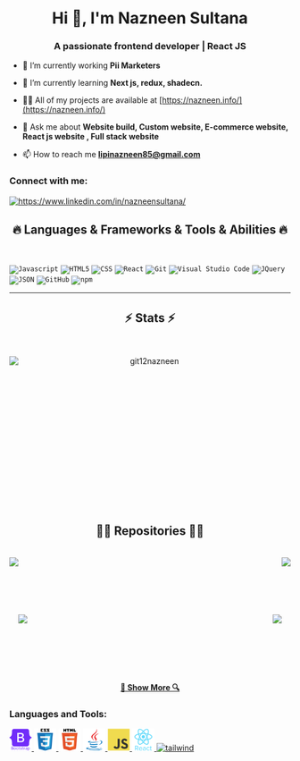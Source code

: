 <h1 align="center">Hi 👋, I'm Nazneen Sultana</h1>
<h3 align="center">A passionate frontend developer | React JS</h3>

- 🔭 I’m currently working  **Pii Marketers**

- 🌱 I’m currently learning **Next js, redux, shadecn.**

- 👨‍💻 All of my projects are available at [https://nazneen.info/](https://nazneen.info/)

- 💬 Ask me about **Website build, Custom website, E-commerce website, React js website , Full stack website**

- 📫 How to reach me **lipinazneen85@gmail.com**

<h3 align="left">Connect with me:</h3>
<p align="left">
<a href="https://linkedin.com/in/https://www.linkedin.com/in/nazneensultana/" target="blank"><img align="center" src="https://raw.githubusercontent.com/rahuldkjain/github-profile-readme-generator/master/src/images/icons/Social/linked-in-alt.svg" alt="https://www.linkedin.com/in/nazneensultana/" height="30" width="40" /></a>
</p>

<h2 align="center">🔥 Languages & Frameworks & Tools & Abilities 🔥</h2>
<br>
<p align="center">
 
  <code><img title="Javascript" height="25" src="images/javascript.svg"></code>
  <code><img title="HTML5" height="25" src="images/html5.svg"></code>
  <code><img title="CSS" height="25" src="images/css.svg"></code>
  <code><img title="React" height="25" src="images/react-original.svg"></code>
  <code><img title="Git" height="25" src="images/git-original.svg"></code>
  <code><img title="Visual Studio Code" height="25" src="images/vscode.png"></code>
  <code><img title="JQuery" height="25" src="images/jquery-original.svg"></code>
  <code><img title="JSON" height="25" src="images/json.svg"></code>
  <code><img title="GitHub" height="25" src="images/github.svg"></code>
  <code><img title="npm" height="25" src="images/npm.svg"></code>
</p>
<hr>

<h2 align="center">⚡ Stats ⚡</h2>
<br>
<p align=center>
  <div align=center >
    <a href="https://github.com/denvercoder1/github-readme-streak-stats" title="Go to Source">
      <img align="left" width=990 height="300" src="https://streak-stats.demolab.com?user=git12nazneen&theme=dark&hide_border=true&stroke=19A4EB&ring=15A9EB" alt="git12nazneen" />
    </a>
  </div>
</p>


<h2 align="center">👨‍💻 Repositories 👨‍💻</h2>
<br>
<div width="100%" align="center">
<a align="left" href="https://github.com/git12nazneen/Camp-aid" title="Camp-aid">
  <img align="left" height="115" src="https://github-readme-stats.vercel.app/api/pin/?username=git12nazneen&repo=Camp-aid&theme=react&border_color=61dafb&border_radius=10">
</a>

<a align="right" href="https://github.com/git12nazneen/Nourish-hub" title="Hotel Booking Application">
  <img align="right" height="115" src="https://github-readme-stats.vercel.app/api/pin/?username=git12nazneen&repo=Nourish-hub&theme=react&border_color=61dafb&border_radius=10&description=Hotel%20Booking%20Application">
</a>


</div>
<br/><br/><br/><br/><br/><br/>
<div width="100%" align="center">
 <a align="left" href="https://github.com/git12nazneen/textile-art-craft" title="Textile Art Craft">
  <img align="left" height="115" src="https://github-readme-stats.vercel.app/api/pin/?username=git12nazneen&repo=textile-art-craft&theme=react&border_color=61dafb&border_radius=10">
</a>

<a align="right" href="https://github.com/git12nazneen/Real-estate" title="Real Estate">
  <img align="right" height="115" src="https://github-readme-stats.vercel.app/api/pin/?username=git12nazneen&repo=Real-estate&theme=react&border_color=61dafb&border_radius=10">
</a>

</div>
<br/><br/><br/><br/><br/><br/>

<h4 align="center">
  <a href="https://github.com/git12nazneen?tab=repositories" title="Show Repositories">🔎 Show More 🔍</a>
</h4>



<h3 align="left">Languages and Tools:</h3>
<p align="left"> <a href="https://getbootstrap.com" target="_blank" rel="noreferrer"> <img src="https://raw.githubusercontent.com/devicons/devicon/master/icons/bootstrap/bootstrap-plain-wordmark.svg" alt="bootstrap" width="40" height="40"/> </a> <a href="https://www.w3schools.com/css/" target="_blank" rel="noreferrer"> <img src="https://raw.githubusercontent.com/devicons/devicon/master/icons/css3/css3-original-wordmark.svg" alt="css3" width="40" height="40"/> </a> <a href="https://www.w3.org/html/" target="_blank" rel="noreferrer"> <img src="https://raw.githubusercontent.com/devicons/devicon/master/icons/html5/html5-original-wordmark.svg" alt="html5" width="40" height="40"/> </a> <a href="https://www.java.com" target="_blank" rel="noreferrer"> <img src="https://raw.githubusercontent.com/devicons/devicon/master/icons/java/java-original.svg" alt="java" width="40" height="40"/> </a> <a href="https://developer.mozilla.org/en-US/docs/Web/JavaScript" target="_blank" rel="noreferrer"> <img src="https://raw.githubusercontent.com/devicons/devicon/master/icons/javascript/javascript-original.svg" alt="javascript" width="40" height="40"/> </a> <a href="https://reactjs.org/" target="_blank" rel="noreferrer"> <img src="https://raw.githubusercontent.com/devicons/devicon/master/icons/react/react-original-wordmark.svg" alt="react" width="40" height="40"/> </a> <a href="https://tailwindcss.com/" target="_blank" rel="noreferrer"> <img src="https://www.vectorlogo.zone/logos/tailwindcss/tailwindcss-icon.svg" alt="tailwind" width="40" height="40"/> </a> </p>

